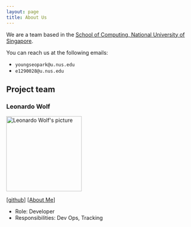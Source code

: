 ```yaml
---
layout: page
title: About Us
---
```


We are a team based in the [School of Computing, National University of Singapore](https://www.comp.nus.edu.sg).

You can reach us at the following emails:
- `youngseopark@u.nus.edu`
- `e1290028@u.nus.edu`

## Project team

### Leonardo Wolf

<img src="https://ay2425s1-cs2103t-w14-4.github.io/tp/images/leowolf275.png" alt="Leonardo Wolf's picture" width="200px">

[[github](https://github.com/leowolf275)]
[[About Me](team/leowolf275.md)]

* Role: Developer 
* Responsibilities: Dev Ops, Tracking